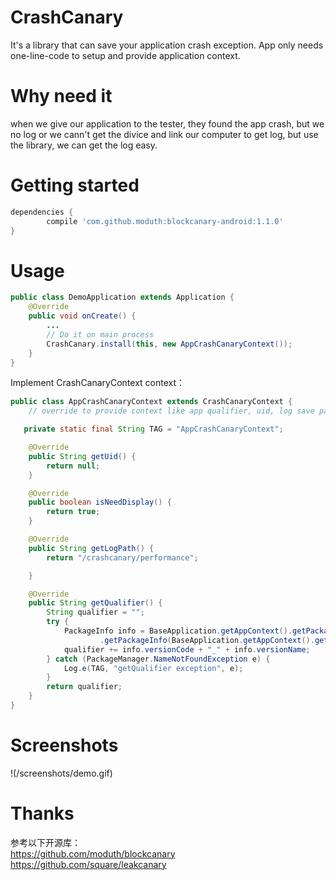 # CrashCanary
It's a library that can save your application crash exception. App only needs one-line-code to setup and provide application context.

# Why need it
when we give our application to the tester, they found the app crash, but we no log or we cann't get the divice and link our computer
to get log, but use the library, we can get the log easy.

# Getting started

```gradle
dependencies {
        compile 'com.github.moduth:blockcanary-android:1.1.0'
}
```

# Usage

```java
public class DemoApplication extends Application {
    @Override
    public void onCreate() {
        ...
        // Do it on main process
        CrashCanary.install(this, new AppCrashCanaryContext());
    }
}
```

Implement CrashCanaryContext context：
```java
public class AppCrashCanaryContext extends CrashCanaryContext {
    // override to provide context like app qualifier, uid, log save path..

   private static final String TAG = "AppCrashCanaryContext";

    @Override
    public String getUid() {
        return null;
    }

    @Override
    public boolean isNeedDisplay() {
        return true;
    }

    @Override
    public String getLogPath() {
        return "/crashcanary/performance";

    }

    @Override
    public String getQualifier() {
        String qualifier = "";
        try {
            PackageInfo info = BaseApplication.getAppContext().getPackageManager()
                    .getPackageInfo(BaseApplication.getAppContext().getPackageName(), 0);
            qualifier += info.versionCode + "_" + info.versionName;
        } catch (PackageManager.NameNotFoundException e) {
            Log.e(TAG, "getQualifier exception", e);
        }
        return qualifier;
    }
}
```

# Screenshots
!(/screenshots/demo.gif)  



# Thanks
参考以下开源库：<br />
https://github.com/moduth/blockcanary<br />
https://github.com/square/leakcanary<br />
